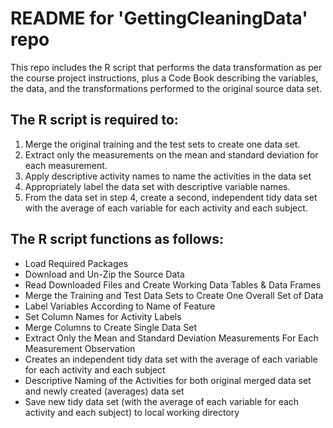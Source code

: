 # README for 'GettingCleaningData' repo

This repo includes the R script that performs the data transformation as per the course project instructions, plus a Code Book describing the variables, the data, and the transformations performed to the original source data set.

## The R script is required to:

1. Merge the original training and the test sets to create one data set.
2. Extract only the measurements on the mean and standard deviation for each measurement.
3. Apply descriptive activity names to name the activities in the data set
4. Appropriately label the data set with descriptive variable names.
5. From the data set in step 4, create a second, independent tidy data set with the average of each variable for each activity and each subject.


## The R script functions as follows:

* Load Required Packages
* Download and Un-Zip the Source Data
* Read Downloaded Files and Create Working Data Tables & Data Frames
* Merge the Training and Test Data Sets to Create One Overall Set of Data
* Label Variables According to Name of Feature 
* Set Column Names for Activity Labels
* Merge Columns to Create Single Data Set
* Extract Only the Mean and Standard Deviation Measurements For Each Measurement Observation
* Creates an independent tidy data set with the average of each variable for each activity and each subject
* Descriptive Naming of the Activities for both original merged data set and newly created (averages) data set
* Save new tidy data set (with the average of each variable for each activity and each subject) to local working directory

